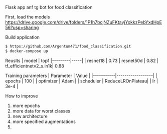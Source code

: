 Flask app anf tg bot for food classification

First, load the models
https://drive.google.com/drive/folders/1P1h7bcjNZuFKtavjYokkzPebYxdHpE56?usp=sharing


Build application
```bash
$ https://github.com/Argentum471/food_classification.git
$ docker-compose up
```

Reuslts
| model    | top1 
|---------|-----|
| resnet18   | 0.73 
| resnet50d     | 0.82 
| tf_efficientnetv2_s.in1k| 0.88


Training parameters
| Parameter | Value            |
|-----------|------------------|
| epochs    | 100              |
| optimizer | Adam             |
| scheduler | ReduceLROnPlateau|
| lr        | 3e-4             |

How to improve
1. more epochs
2. more data for worst classes
3. new architecture
4. more specified augmentations
5. 
